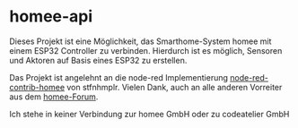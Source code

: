 # homee-api
Dieses Projekt ist eine Möglichkeit, das Smarthome-System homee mit einem ESP32 Controller zu verbinden.
Hierdurch ist es möglich, Sensoren und Aktoren auf Basis eines ESP32 zu erstellen.

Das Projekt ist angelehnt an die node-red Implementierung [node-red-contrib-homee](https://github.com/stfnhmplr/node-red-contrib-homee)
von stfnhmplr. Vielen Dank, auch an alle anderen Vorreiter aus dem [homee-Forum](https://community.hom.ee).

Ich stehe in keiner Verbindung zur homee GmbH oder zu codeatelier GmbH
